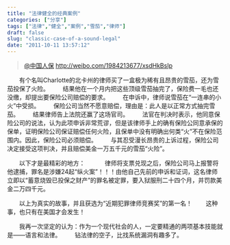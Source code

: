 ```yaml
---
title: "法律健全的经典案例"
categories: ["分享"]
tags: ["法律","健全","案例","雪茄","律师"]
draft: false
slug: "classic-case-of-a-sound-legal"
date: "2011-10-11 13:57:12"
---
```


<blockquote><a href="http://weibo.com/1984213677/xsdHkBsIp" target="_blank">@中国人保</a> <a href="http://weibo.com/1984213677/xsdHkBsIp" target="_blank">http://weibo.com/1984213677/xsdHkBsIp</a></blockquote>　　有个名叫Charlotte的北卡州的律师买了一盒极为稀有且昂贵的雪茄，还为雪茄投保了火险。 
　　结果他在一个月内把这些顶级雪茄抽完了，保险费一毛也还没缴，却提出要保险公司赔偿的要求。
　　在申诉中，律师说雪茄在“一连串的小火”中受损。
　　保险公司当然不愿意赔偿，理由是：此人是以正常方式抽完雪茄。
　　结果律师告上法院还赢了这场官司。
　　法官在判决时表示，他同意保险公司的说法，认为此项申诉非常荒谬，但是该律师手上的确有保险公同意承保的保单，证明保险公司保证赔偿任何火险，且保单中没有明确出何类“火”不在保险范围内。因此，保险公司必须赔偿。
　　与其忍受漫长昂贵的上诉过程，保险公司决定接受这项判决，并且赔偿美金一万五千元的雪茄“火险”。

　　以下才是最精彩的地方：　 
　　律师将支票兑现之后，保险公司马上报警将他逮捕，罪名是涉嫌24起“纵火案”！！！由他自己先前的申诉和证词，这名律师立即以“蓄意烧毁已投保之财产”的罪名被定罪，要入狱服刑二十四个月，并罚款美金二万四千元。　

　　以上为真实的故事，并且获选为“近期犯罪律师竞赛奖”的第一名！
　　这种事，也只有在美国才会发生！

　　我再一次坚定的认为：作为一个现代社会的人，一定要精通的两项基本技能就是——语言和法律。
　　钻法律的空子，比找系统漏洞有趣多了。
